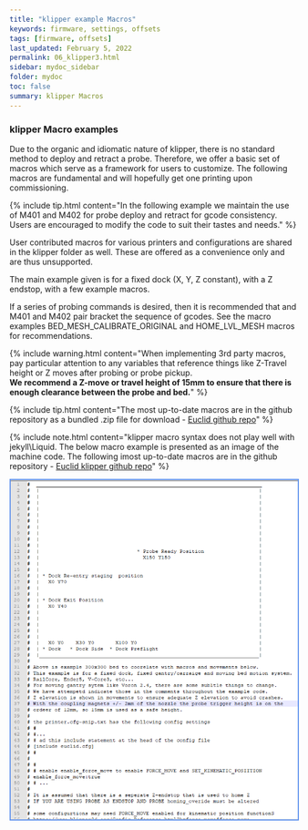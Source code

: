 ```yaml
---
title: "klipper example Macros"
keywords: firmware, settings, offsets
tags: [firmware, offsets]
last_updated: February 5, 2022
permalink: 06_klipper3.html
sidebar: mydoc_sidebar
folder: mydoc
toc: false
summary: klipper Macros
---
```


### klipper Macro examples
Due to the organic and idiomatic nature of klipper, there is no standard method to deploy and retract a probe. Therefore, we offer a basic set of macros which serve as a framework for users to customize. The following macros are fundamental and will hopefully get one printing upon commissioning. 

{% include tip.html content="In the following example we maintain the use of M401 and M402 for probe deploy and retract for gcode consistency. Users are encouraged to modify the code to suit their tastes and needs." %}

User contributed macros for various printers and configurations are shared in the klipper folder as well. These are offered as a convenience only and are thus unsupported. 

The main example given is for a fixed dock (X, Y, Z constant), with a Z endstop,  with a few example macros. 

If a series of probing commands is desired, then it is recommended that and M401 and M402 pair bracket the sequence of gcodes. See the macro examples BED_MESH_CALIBRATE_ORIGINAL and HOME_LVL_MESH macros for recommendations.  

{% include warning.html content="When implementing 3rd party macros, pay particular attention to any variables that reference things like Z-Travel height or Z moves after probing or probe pickup.<br>
<b>We recommend a Z-move or travel height of 15mm to ensure that there is enough clearance between the probe and bed.</b>" %}

{% include tip.html content="The most up-to-date macros are in the github repository as a bundled .zip file for download - [Euclid github repo](https://github.com/nionio6915/Euclid_Probe/tree/main/Firmware_Examples/Klipper)" %}

{% include note.html content="klipper macro syntax does not play well with jekyll\Liquid. The below macro example is presented as an image of the machine code.  The following imost up-to-date macros are in the github repository - [Euclid klipper github repo](https://github.com/nionio6915/Euclid_Probe/tree/main/Firmware_Examples/Klipper)" %}

<div style="width:100%;text-align:center;">
 <a href="https://github.com/nionio6915/Euclid_Probe/blob/main/Firmware_Examples/klipper/00-euclid_exampleV3.cfg">
        <img src="images\06-klipper3.png" style="width:800px; border:2px solid CornflowerBlue"></a>
</div>  
